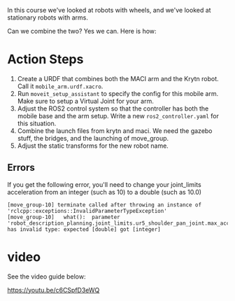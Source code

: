 In this course we've looked at robots with wheels, and we've looked at stationary robots with arms. 

Can we combine the two? Yes we can. Here is how: 

# Action Steps 

1. Create a URDF that combines both the MACI arm and the Krytn robot. Call it `mobile_arm.urdf.xacro`.  
2. Run `moveit_setup_assistant` to specify the config for this mobile arm. Make sure to setup a Virtual Joint for your arm. 
3. Adjust the ROS2 control system so that the controller has both the mobile base and the arm setup. Write a new `ros2_controller.yaml` for this situation. 
4. Combine the launch files from krytn and maci. We need the gazebo stuff, the bridges, and the launching of move_group. 
5. Adjust the static transforms for the new robot name. 

## Errors 

If you get the following error, you'll need to change your joint_limits acceleration from an integer (such as 10) to a double (such as 10.0)
```
[move_group-10] terminate called after throwing an instance of 'rclcpp::exceptions::InvalidParameterTypeException'
[move_group-10]   what():  parameter 'robot_description_planning.joint_limits.ur5_shoulder_pan_joint.max_acceleration' has invalid type: expected [double] got [integer]
```




# video

See the video guide below: 

https://youtu.be/c6CSpfD3eWQ